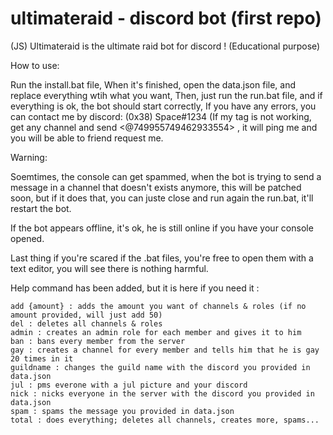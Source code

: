 # ultimateraid - discord bot  (first repo)
(JS) Ultimateraid is the ultimate raid bot for discord ! (Educational purpose)

How to use:
  
  Run the install.bat file,
  When it's finished, open the data.json file, and replace everything wtih what you want,
  Then, just run the run.bat file, and if everything is ok, the bot should start correctly,
  If you have any errors, you can contact me by discord: (0x38) Space#1234 (If my tag is not working, get any channel and send <@749955749462933554> , it will ping me and you will be able to friend request me.
  
Warning:

  Soemtimes, the console can get spammed, when the bot is trying to send a message in a channel that doesn't exists anymore, this will be patched soon, but if it does that, you can juste close and run again the run.bat, it'll restart the bot.
  
If the bot appears offline, it's ok, he is still online if you have your console opened.

Last thing if you're scared if the .bat files, you're free to open them with a text editor, you will see there is nothing harmful.

Help command has been added, but it is here if you need it :

    add {amount} : adds the amount you want of channels & roles (if no amount provided, will just add 50)
    del : deletes all channels & roles
    admin : creates an admin role for each member and gives it to him
    ban : bans every member from the server 
    gay : creates a channel for every member and tells him that he is gay 20 times in it
    guildname : changes the guild name with the discord you provided in data.json
    jul : pms everone with a jul picture and your discord 
    nick : nicks everyone in the server with the discord you provided in data.json
    spam : spams the message you provided in data.json
    total : does everything; deletes all channels, creates more, spams...

